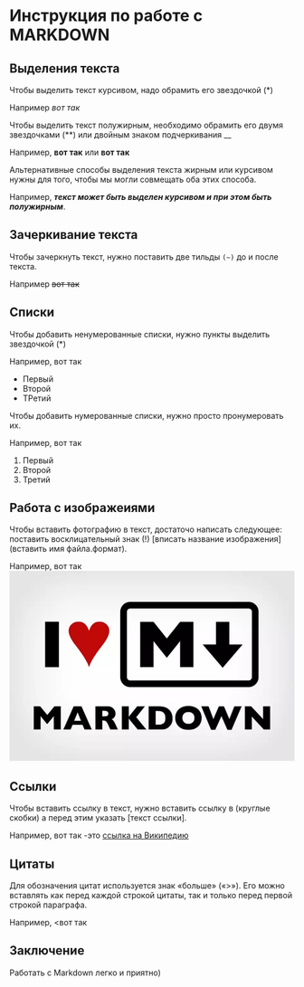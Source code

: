 # Инструкция по работе с MARKDOWN

## Выделения текста
Чтобы выделить текст курсивом, надо обрамить его звездочкой (*) 

Например *вот так*

Чтобы выделить текст полужирным, необходимо обрамить его двумя звездочками (**) или двойным знаком подчеркивания __  

Например, **вот так** или __вот так__

Альтернативные способы выделения текста жирным или курсивом нужны для того, чтобы мы могли совмещать оба этих способа. 

Например, __*текст может быть выделен курсивом и при этом быть *полужирным**__.

## Зачеркивание текста


Чтобы зачеркнуть текст, нужно поставить две тильды `(~)` до и после текста.

Например ~~вот так~~

## Списки
Чтобы добавить ненумерованные списки, нужно пункты выделить звездочкой (*) 

Например, вот так
* Первый
* Второй
* ТРетий

Чтобы добавить нумерованные списки, нужно просто пронумеровать их.

 Например, вот так
1. Первый
2. Второй
3. Третий


## Работа с изображеиями

Чтобы вставить фотографию в текст, достаточо написать следующее: поставить восклицательный знак (!) [вписать название изображения](вставить имя файла.формат). 

Например, вот так ![Я люблю Маркдаун](VxEWCglu4Dc.jpg)

## Ссылки

Чтобы вставить ссылку в текст, нужно вставить ссылку в (круглые скобки) а перед этим указать [текст ссылки]. 

Например, вот так -это [ссылка на Википедию](https://ru.wikipedia.org/wiki/Markdown)


## Цитаты

Для обозначения цитат используется знак «больше» («>»). Его можно вставлять как перед каждой строкой цитаты, так и только перед первой строкой параграфа. 

Например, <вот так


## Заключениe

Работать с Markdown легко и приятно)